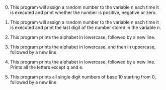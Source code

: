 0. This program will assign a random number to the variable n each time it is executed and print whether the number is positive, negative or zero.

1. This program will assign a random number to the variable n each time it is executed and print the last digit of the number stored in the variable n.

2. This program prints the alphabet in lowercase, followed by a new line.

3. This program prints the alphabet in lowercase, and then in uppercase, followed by a new line.

4. This program prints the alphabet in lowercase, followed by a new line. Prints all the letters except q and e.

5. This program prints all single digit numbers of base 10 starting from 0, followed by a new line.
